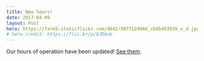 ```yaml
---
title: New hours!
date: 2017-04-09
layout: Post
hero: https://farm5.staticflickr.com/4042/5077124966_cb0bd93939_o_d.jpg
# hero credit: https://flic.kr/p/8JDAnm
---
```


Our hours of operation have been updated! [See them](/hours).
